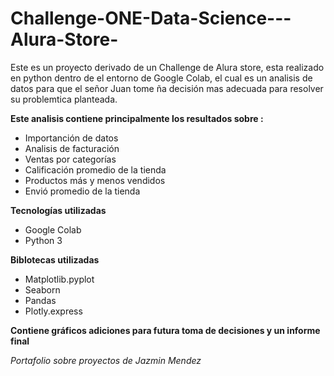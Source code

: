 # Challenge-ONE-Data-Science---Alura-Store-
Este es un proyecto derivado de un Challenge de Alura store, esta realizado en python dentro de el entorno de Google Colab, el cual es un analisis de datos para que el señor Juan tome ña decisión mas adecuada para resolver su problemtica planteada.

**Este analisis contiene principalmente los resultados sobre :**
- Importanción de datos
- Analisis de facturación 
- Ventas por categorías
- Calificación promedio de la tienda
- Productos más y menos vendidos 
- Envió promedio de la tienda

**Tecnologías utilizadas**
- Google Colab 
- Python 3

**Biblotecas utilizadas**
- Matplotlib.pyplot
- Seaborn
- Pandas
- Plotly.express

**Contiene gráficos adiciones para futura toma de decisiones y un informe final**

*Portafolio sobre proyectos de Jazmin Mendez*
